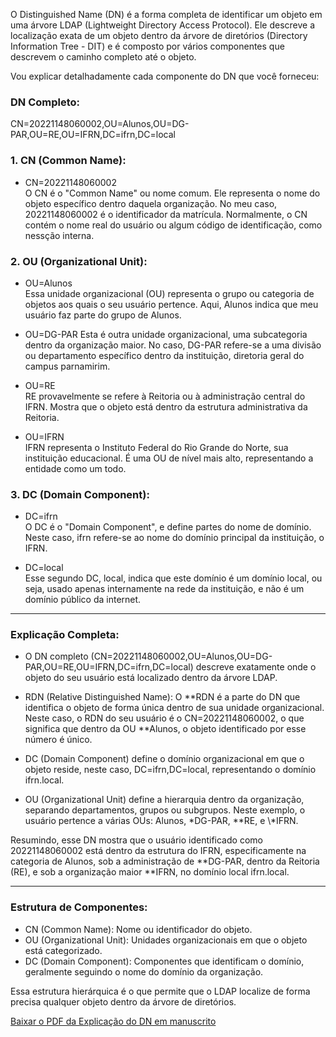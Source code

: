 O Distinguished Name (DN) é a forma completa de identificar um objeto em uma árvore LDAP (Lightweight Directory Access Protocol). Ele descreve a localização exata de um objeto dentro da árvore de diretórios (Directory Information Tree - DIT) e é composto por vários componentes que descrevem o caminho completo até o objeto.

Vou explicar detalhadamente cada componente do DN que você forneceu:

### DN Completo:

CN=20221148060002,OU=Alunos,OU=DG-PAR,OU=RE,OU=IFRN,DC=ifrn,DC=local

### 1. CN (Common Name):

- CN=20221148060002  
  O CN é o "Common Name" ou nome comum. Ele representa o nome do objeto específico dentro daquela organização. No meu caso, 20221148060002 é o identificador da matrícula. Normalmente, o CN contém o nome real do usuário ou algum código de identificação, como nessção interna.

### 2. OU (Organizational Unit):

- OU=Alunos  
  Essa unidade organizacional (OU) representa o grupo ou categoria de objetos aos quais o seu usuário pertence. Aqui, Alunos indica que meu usuário faz parte do grupo de Alunos.

- OU=DG-PAR
  Esta é outra unidade organizacional, uma subcategoria dentro da organização maior. No caso, DG-PAR refere-se a uma divisão ou departamento específico dentro da instituição, diretoria geral do campus parnamirim.

- OU=RE  
  RE provavelmente se refere à Reitoria ou à administração central do IFRN. Mostra que o objeto está dentro da estrutura administrativa da Reitoria.

- OU=IFRN  
  IFRN representa o Instituto Federal do Rio Grande do Norte, sua instituição educacional. É uma OU de nível mais alto, representando a entidade como um todo.

### 3. DC (Domain Component):

- DC=ifrn  
  O DC é o "Domain Component", e define partes do nome de domínio. Neste caso, ifrn refere-se ao nome do domínio principal da instituição, o IFRN.

- DC=local  
  Esse segundo DC, local, indica que este domínio é um domínio local, ou seja, usado apenas internamente na rede da instituição, e não é um domínio público da internet.

---

### Explicação Completa:

- O DN completo (CN=20221148060002,OU=Alunos,OU=DG-PAR,OU=RE,OU=IFRN,DC=ifrn,DC=local) descreve exatamente onde o objeto do seu usuário está localizado dentro da árvore LDAP.
- RDN (Relative Distinguished Name): O \*\*RDN é a parte do DN que identifica o objeto de forma única dentro de sua unidade organizacional. Neste caso, o RDN do seu usuário é o CN=20221148060002, o que significa que dentro da OU \*\*Alunos, o objeto identificado por esse número é único.

- DC (Domain Component) define o domínio organizacional em que o objeto reside, neste caso, DC=ifrn,DC=local, representando o domínio ifrn.local.

- OU (Organizational Unit) define a hierarquia dentro da organização, separando departamentos, grupos ou subgrupos. Neste exemplo, o usuário pertence a várias OUs: Alunos, *DG-PAR, \*\*RE, e \\*IFRN.

Resumindo, esse DN mostra que o usuário identificado como 20221148060002 está dentro da estrutura do IFRN, especificamente na categoria de Alunos, sob a administração de **DG-PAR, dentro da Reitoria (RE), e sob a organização maior **IFRN, no domínio local ifrn.local.

---

### Estrutura de Componentes:

- CN (Common Name): Nome ou identificador do objeto.
- OU (Organizational Unit): Unidades organizacionais em que o objeto está categorizado.
- DC (Domain Component): Componentes que identificam o domínio, geralmente seguindo o nome do domínio da organização.

Essa estrutura hierárquica é o que permite que o LDAP localize de forma precisa qualquer objeto dentro da árvore de diretórios.

[Baixar o PDF da Explicação do DN em manuscrito](./CamScanner%2019-09-2024%2023.08.pdf)
